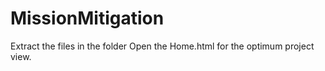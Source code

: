 # MissionMitigation

Extract the files in the folder 
Open the Home.html for the optimum project view. 
